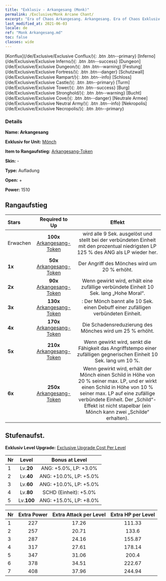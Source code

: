 ```yaml
---
title: "Exklusiv - Arkangesang (Monk)"
permalink: /Exclusive/Monk Arcane Chant/
excerpt: "Era of Chaos Arkangesang. Arkangesang. Era of Chaos Exklusiv Arkangesang. Mönch Exklusiv."
last_modified_at: 2021-06-03
locale: de
ref: "Monk Arkangesang.md"
toc: false
classes: wide
---
```

 [Konflux](/de/Exclusive/Exclusive Conflux/){: .btn .btn--primary} [Inferno](/de/Exclusive/Exclusive Inferno/){: .btn .btn--success} [Dungeon](/de/Exclusive/Exclusive Dungeon/){: .btn .btn--warning} [Festung](/de/Exclusive/Exclusive Fortress/){: .btn .btn--danger} [Schutzwall](/de/Exclusive/Exclusive Rampart/){: .btn .btn--info} [Schloss](/de/Exclusive/Exclusive Castle/){: .btn .btn--primary} [Turm](/de/Exclusive/Exclusive Tower/){: .btn .btn--success} [Burg](/de/Exclusive/Exclusive Stronghold/){: .btn .btn--warning} [Bucht](/de/Exclusive/Exclusive Cove/){: .btn .btn--danger} [Neutrale Armee](/de/Exclusive/Exclusive Neutral Army/){: .btn .btn--info} [Nekropolis](/de/Exclusive/Exclusive Necropolis/){: .btn .btn--primary} 

### Details
 **Name: Arkangesang** 

 **Exklusiv for Unit:** [Mönch](/de/units/Monk/) 

 **Item to Rangaufstieg:** [Arkangesang-Token](/ItemsDE/con_915/)

 **Skin:** -

 **Type:** Aufladung

 **Open:** +

 **Power:** 1510

## Rangaufstieg

  |     Stars    |  Required to Up | Effekt |
  |:-------------|:---------------:|:---------------:|
  |  Erwachen  | **100x** [Arkangesang-Token](/ItemsDE/con_915/) | <Predigt> wird alle 9 Sek. ausgelöst und stellt bei der verbündeten Einheit mit den prozentual niedrigsten LP 125 % des ANG als LP wieder her. |
  | **1x** <i class="fas fa-star"/> | **50x** [Arkangesang-Token](/ItemsDE/con_915/) | Der Angriff des Mönches wird um 20 % erhöht. |
  | **2x** <i class="fas fa-star"/> | **90x** [Arkangesang-Token](/ItemsDE/con_915/) | Wenn <Predigt> gewirkt wird, erhält eine zufällige verbündete Einheit 10 Sek. lang „Hohe Moral“. |
  | **3x** <i class="fas fa-star"/> | **130x** [Arkangesang-Token](/ItemsDE/con_915/) | <Hingabe>: Der Mönch bannt alle 10 Sek. einen Debuff einer zufälligen verbündeten Einheit. |
  | **4x** <i class="fas fa-star"/> | **170x** [Arkangesang-Token](/ItemsDE/con_915/) | Die Schadensreduzierung des Mönches wird um 25 % erhöht. |
  | **5x** <i class="fas fa-star"/> | **210x** [Arkangesang-Token](/ItemsDE/con_915/) | Wenn <Predigt> gewirkt wird, senkt die Fähigkeit das Angriffstempo einer zufälligen gegnerischen Einheit 10 Sek. lang um 10 %. |
  | **6x** <i class="fas fa-star"/> | **250x** [Arkangesang-Token](/ItemsDE/con_915/) | Wenn <Hingabe> gewirkt wird, erhält der Mönch einen Schild in Höhe von 20 % seiner max. LP, und er wirkt einen Schild in Höhe von 10 % seiner max. LP auf eine zufällige verbündete Einheit. Der „Schild“-Effekt ist nicht stapelbar (ein Mönch kann zwei „Schilde“ erhalten). |


## Stufenaufst.
 **Exklusiv Level Upgrade:** [Exclusive Upgrade Cost Per Level](/Exclusive/ExclusiveUpgradeCostPerLevel/)

  |  Nr  |   Level  | Bonus at Level |
  |:-----|:--------:|:--------------:|
  | 1 | Lv.**20** | ANG: +5.0%, LP: +3.0% |
  | 2 | Lv.**40** | ANG: +10.0%, LP: +5.0% |
  | 3 | Lv.**60** | ANG: +10.0%, LP: +5.0% |
  | 4 | Lv.**80** | SCHD (Einheit): +5.0% |
  | 5 | Lv.**100** | ANG: +15.0%, LP: +8.0% |


  |  Nr  |  Extra Power | Extra Attack per Level | Extra HP per Level |
  |:-----|:--------:|:--------:|:--------:|
  | 1 | 227 | 17.26 | 111.33 |
  | 2 | 257 | 20.71 | 133.6 |
  | 3 | 287 | 24.16 | 155.87 |
  | 4 | 317 | 27.61 | 178.14 |
  | 5 | 347 | 31.06 | 200.4 |
  | 6 | 378 | 34.51 | 222.67 |
  | 7 | 408 | 37.96 | 244.94 |


